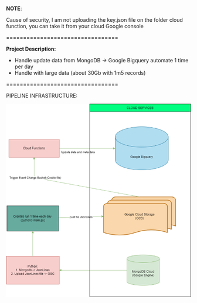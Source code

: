 **NOTE**: 

Cause of security, I am not uploading the key.json file on the folder cloud function, you can take it from your cloud Google console

=================================

**Project Description:**

* Handle update data from MongoDB -> Google Bigquery automate 1 time per day
* Handle with large data (about 30Gb with 1m5 records)


=================================

PIPELINE INFRASTRUCTURE:

![](data_flow.png)